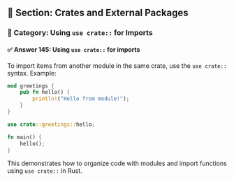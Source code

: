 ## 📘 Section: Crates and External Packages  
### 🔹 Category: Using `use crate::` for Imports  
#### ✅ Answer 145: Using `use crate::` for imports

To import items from another module in the same crate, use the `use crate::` syntax. Example:

```rust
mod greetings {
    pub fn hello() {
        println!("Hello from module!");
    }
}

use crate::greetings::hello;

fn main() {
    hello();
}
```

This demonstrates how to organize code with modules and import functions using `use crate::` in Rust.
